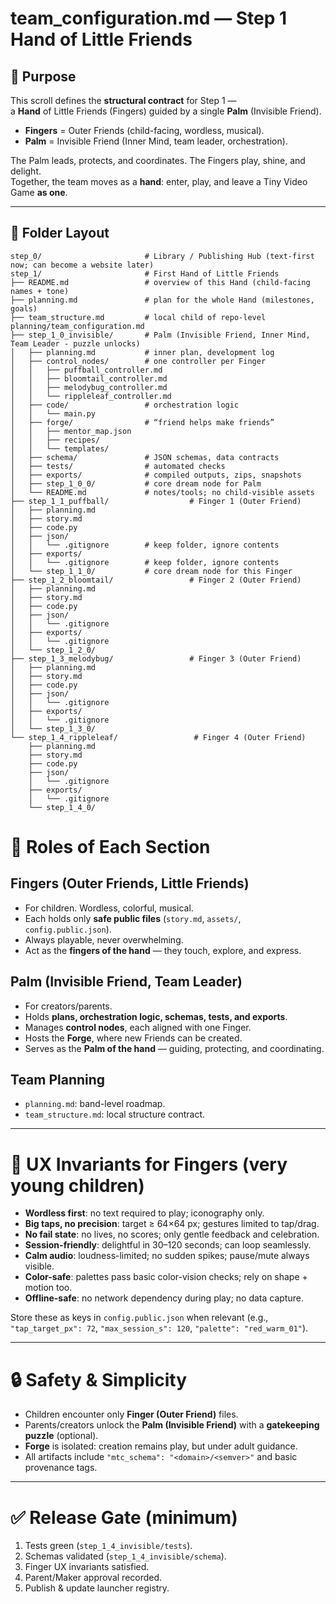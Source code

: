 # team_configuration.md — Step 1 Hand of Little Friends

## 🌱 Purpose

This scroll defines the **structural contract** for Step 1 —  
a **Hand** of Little Friends (Fingers) guided by a single **Palm** (Invisible Friend).

- **Fingers** = Outer Friends (child-facing, wordless, musical).  
- **Palm** = Invisible Friend (Inner Mind, team leader, orchestration).

The Palm leads, protects, and coordinates. The Fingers play, shine, and delight.  
Together, the team moves as a **hand**: enter, play, and leave a Tiny Video Game **as one**.

---

## 📂 Folder Layout

```text
step_0/                       # Library / Publishing Hub (text-first now; can become a website later)
step_1/                       # First Hand of Little Friends
├── README.md                 # overview of this Hand (child-facing names + tone)
├── planning.md               # plan for the whole Hand (milestones, goals)
├── team_structure.md         # local child of repo-level planning/team_configuration.md
├── step_1_0_invisible/       # Palm (Invisible Friend, Inner Mind, Team Leader - puzzle unlocks)
│   ├── planning.md           # inner plan, development log
│   ├── control_nodes/        # one controller per Finger
│   │   ├── puffball_controller.md
│   │   ├── bloomtail_controller.md
│   │   ├── melodybug_controller.md
│   │   └── rippleleaf_controller.md
│   ├── code/                 # orchestration logic
│   │   └── main.py
│   ├── forge/                # “friend helps make friends”
│   │   ├── mentor_map.json
│   │   ├── recipes/
│   │   └── templates/
│   ├── schema/               # JSON schemas, data contracts
│   ├── tests/                # automated checks
│   ├── exports/              # compiled outputs, zips, snapshots
│   ├── step_1_0_0/           # core dream node for Palm
│   └── README.md             # notes/tools; no child-visible assets
├── step_1_1_puffball/                  # Finger 1 (Outer Friend)
│   ├── planning.md
│   ├── story.md
│   ├── code.py
│   ├── json/
│   │   └── .gitignore        # keep folder, ignore contents
│   ├── exports/
│   │   └── .gitignore        # keep folder, ignore contents
│   └── step_1_1_0/           # core dream node for this Finger
├── step_1_2_bloomtail/                 # Finger 2 (Outer Friend)
│   ├── planning.md
│   ├── story.md
│   ├── code.py
│   ├── json/
│   │   └── .gitignore
│   ├── exports/
│   │   └── .gitignore
│   └── step_1_2_0/
├── step_1_3_melodybug/                 # Finger 3 (Outer Friend)
│   ├── planning.md
│   ├── story.md
│   ├── code.py
│   ├── json/
│   │   └── .gitignore
│   ├── exports/
│   │   └── .gitignore
│   └── step_1_3_0/
└── step_1_4_rippleleaf/                 # Finger 4 (Outer Friend) 
    ├── planning.md
    ├── story.md
    ├── code.py
    ├── json/
    │   └── .gitignore
    ├── exports/
    │   └── .gitignore
    └── step_1_4_0/       
```

# 🧩 Roles of Each Section

## Fingers (Outer Friends, Little Friends)
- For children. Wordless, colorful, musical.  
- Each holds only **safe public files** (`story.md`, `assets/`, `config.public.json`).  
- Always playable, never overwhelming.  
- Act as the **fingers of the hand** — they touch, explore, and express.  

## Palm (Invisible Friend, Team Leader)
- For creators/parents.  
- Holds **plans, orchestration logic, schemas, tests, and exports**.  
- Manages **control nodes**, each aligned with one Finger.  
- Hosts the **Forge**, where new Friends can be created.  
- Serves as the **Palm of the hand** — guiding, protecting, and coordinating.  

## Team Planning
- `planning.md`: band-level roadmap.  
- `team_structure.md`: local structure contract.  

---

# 🎈 UX Invariants for Fingers (very young children)
- **Wordless first**: no text required to play; iconography only.  
- **Big taps, no precision**: target ≥ 64×64 px; gestures limited to tap/drag.  
- **No fail state**: no lives, no scores; only gentle feedback and celebration.  
- **Session-friendly**: delightful in 30–120 seconds; can loop seamlessly.  
- **Calm audio**: loudness-limited; no sudden spikes; pause/mute always visible.  
- **Color-safe**: palettes pass basic color-vision checks; rely on shape + motion too.  
- **Offline-safe**: no network dependency during play; no data capture.  

Store these as keys in `config.public.json` when relevant (e.g.,  
`"tap_target_px": 72`, `"max_session_s": 120`, `"palette": "red_warm_01"`).  

---

# 🔒 Safety & Simplicity
- Children encounter only **Finger (Outer Friend)** files.  
- Parents/creators unlock the **Palm (Invisible Friend)** with a **gatekeeping puzzle** (optional).  
- **Forge** is isolated: creation remains play, but under adult guidance.  
- All artifacts include `"mtc_schema": "<domain>/<semver>"` and basic provenance tags.  

---

# ✅ Release Gate (minimum)
1. Tests green (`step_1_4_invisible/tests`).  
2. Schemas validated (`step_1_4_invisible/schema`).  
3. Finger UX invariants satisfied.  
4. Parent/Maker approval recorded.  
5. Publish & update launcher registry.  
